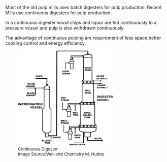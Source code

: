 Most of the old pulp mills uses batch digesters for pulp production.
Recent Mills use continuous digesters for pulp production.

In a continuous digester wood chips and liquor are fed continuously to a pressure vessel and pulp is also withdrawn
continuously. 

The advantage of continuous pulping are requirement of less space,better cooking control and energy efficiency.
<figure>
  <img src= "images/digester.jpg" height = "300px" width = "300px" alt = "....Loading image" >
       <figcaption  style = "font-size :13px" >Continuous Digester<br> Image Source:Wet-end Chemistry M. Hubbe </figcaption>
       </figure>